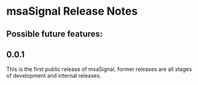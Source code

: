 # msaSignal Release Notes
## Possible future features:

## 0.0.1

This is the first public release of msaSignal, former releases are all stages of development and internal releases.

